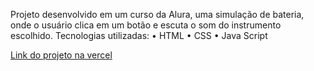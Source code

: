 Projeto desenvolvido em um curso da Alura, uma simulação de bateria, onde o usuário clica em um botão e escuta o som do instrumento escolhido.
Tecnologias utilizadas:
•	HTML
•	CSS
•	Java Script

<a href="curriculo.html](https://vercel.com/ester-carvalho-dias-projects/aluramidi-curso">Link do projeto na vercel</a>